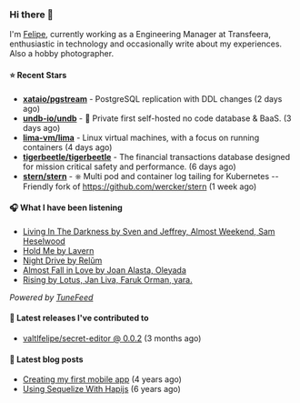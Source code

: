 ### Hi there 👋

I'm [Felipe](https://felipevm.com), currently working as a Engineering Manager at Transfeera, enthusiastic in technology and occasionally write about my experiences. Also a hobby photographer.

#### ⭐ Recent Stars
- **[xataio/pgstream](https://github.com/xataio/pgstream)** - PostgreSQL replication with DDL changes (2 days ago)
- **[undb-io/undb](https://github.com/undb-io/undb)** - 🚀 Private first self-hosted no code database &amp; BaaS. (3 days ago)
- **[lima-vm/lima](https://github.com/lima-vm/lima)** - Linux virtual machines, with a focus on running containers (4 days ago)
- **[tigerbeetle/tigerbeetle](https://github.com/tigerbeetle/tigerbeetle)** - The financial transactions database designed for mission critical safety and performance. (6 days ago)
- **[stern/stern](https://github.com/stern/stern)** - ⎈ Multi pod and container log tailing for Kubernetes -- Friendly fork of https://github.com/wercker/stern (1 week ago)

#### 🎧 What I have been listening
- [Living In The Darkness by Sven and Jeffrey, Almost Weekend, Sam Heselwood](https://open.spotify.com/track/6ZjPGSwQH1I9srKKLacKKh)
- [Hold Me by Lavern](https://open.spotify.com/track/4SnuG111QPmgwRmlwhJ4Mg)
- [Night Drive by Relŭm](https://open.spotify.com/track/1O7lD7lSbZaR6zaRBfPyj5)
- [Almost Fall in Love by Joan Alasta, Oleyada](https://open.spotify.com/track/3OveIhHg5KBYKhVJSecGgl)
- [Rising by Lotus, Jan Liva, Faruk Orman, yara.](https://open.spotify.com/track/1strFFSyp0WcHZ7tA44dgt)

_Powered by [TuneFeed](https://tunefeed.app?ref=valtlfelipe-gh-profile)_ 

#### 🚀 Latest releases I've contributed to


- [valtlfelipe/secret-editor @ 0.0.2](https://github.com/valtlfelipe/secret-editor/releases/tag/0.0.2) (3 months ago)

#### 📄 Latest blog posts
- [Creating my first mobile app](https://felipevm.com/posts/creating-my-first-mobile-app/) (4 years ago)
- [Using Sequelize With Hapijs](https://felipevm.com/posts/using-sequelize-with-hapijs/) (6 years ago)

